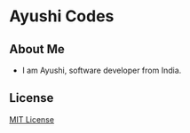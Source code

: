 # Ayushi Codes

## About Me
- I am Ayushi, software developer from India.

  
## License
[MIT License](LICENSE)